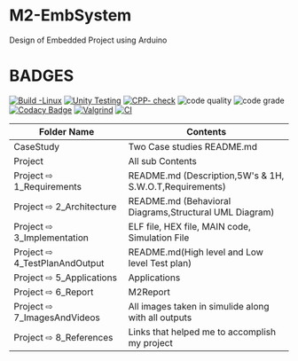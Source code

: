 # M2-EmbSystem
Design of Embedded Project using Arduino

# BADGES

[![Build -Linux](https://github.com/AnuragTiwari2000/M2-EmbSystem/actions/workflows/Build-Linux.yml/badge.svg)](https://github.com/AnuragTiwari2000/M2-EmbSystem/actions/workflows/Build-Linux.yml)        [![Unity Testing](https://github.com/AnuragTiwari2000/M2-EmbSystem/actions/workflows/unity.yml/badge.svg)](https://github.com/AnuragTiwari2000/M2-EmbSystem/actions/workflows/unity.yml)      [![CPP- check](https://github.com/AnuragTiwari2000/M2-EmbSystem/actions/workflows/c-cpp.yml/badge.svg)](https://github.com/AnuragTiwari2000/M2-EmbSystem/actions/workflows/c-cpp.yml)
![code quality](https://api.codiga.io/project/31686/score/svg) ![code grade](https://api.codiga.io/project/31686/status/svg)
[![Codacy Badge](https://app.codacy.com/project/badge/Grade/21498be233ac4bb2b336b3098db0d2be)](https://www.codacy.com/gh/Anuragtiwari2000/M2-EmbSystem/dashboard?utm_source=github.com&amp;utm_medium=referral&amp;utm_content=Anuragtiwari2000/M2-EmbSystem&amp;utm_campaign=Badge_Grade)    [![Valgrind](https://github.com/AnuragTiwari2000/M2-EmbSystem/actions/workflows/Valgrind.yml/badge.svg)](https://github.com/AnuragTiwari2000/M2-EmbSystem/actions/workflows/Valgrind.yml)  [![CI](https://github.com/AnuragTiwari2000/M2-EmbSystem/actions/workflows/CI.yml/badge.svg)](https://github.com/AnuragTiwari2000/M2-EmbSystem/actions/workflows/CI.yml)

| Folder Name | Contents |
|---|---|
| CaseStudy | Two Case studies README.md |
| Project | All sub Contents |
| Project ⇨ 1_Requirements | README.md (Description,5W's & 1H, S.W.O.T,Requirements)  |
| Project ⇨ 2_Architecture | README.md (Behavioral Diagrams,Structural UML Diagram) |
| Project ⇨ 3_Implementation | ELF file, HEX file, MAIN code, Simulation File|
| Project ⇨ 4_TestPlanAndOutput | README.md(High level and Low level Test plan) |
| Project ⇨ 5_Applications | Applications |
| Project ⇨ 6_Report | M2Report | 
| Project ⇨  7_ImagesAndVideos | All images taken in simulide along with all outputs |
| Project ⇨ 8_References | Links that helped me to accomplish my project|


